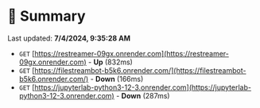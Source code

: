 # 📖 Summary
Last updated: **7/4/2024, 9:35:28 AM**

- `GET` [https://restreamer-09gx.onrender.com](https://restreamer-09gx.onrender.com) - **Up** (832ms)
- `GET` [https://filestreambot-b5k6.onrender.com/](https://filestreambot-b5k6.onrender.com/) - **Down** (166ms)
- `GET` [https://jupyterlab-python3-12-3.onrender.com](https://jupyterlab-python3-12-3.onrender.com) - **Down** (287ms)
